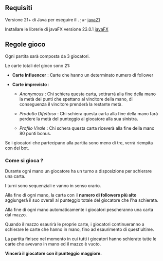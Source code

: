 ## Requisiti

Versione 21+ di Java per eseguire il `.jar`
[java21](https://www.oracle.com/java/technologies/downloads/?er=221886)

Installare le librerie di javaFX versione 23.0.1
[javaFX](https://gluonhq.com/products/javafx/)




## Regole gioco

Ogni partita sarà composta da 3 giocatori.

Le carte totali del gioco sono 21:

- **Carte Influencer** : Carte che hanno un determinato numero di follower

- **Carte imprevisto** : 

	- *Anonymous* : Chi schiera questa carta, sottrarrà alla fine della mano la metà dei punti che spettano al vincitore della mano, di conseguenza il vincitore prenderà la restante metà.
	
	- *Prodotto Difettoso* : Chi schiera questa carta alla fine della mano farà perdere la metà del punteggio al giocatore alla sua sinistra.
	
	- *Profilo Virale* : Chi schera questa carta riceverà alla fine della mano 80 punti bonus.


Se i giocatori che partecipano alla partita sono meno di tre, verrà riempita con dei bot.

### Come si gioca ?

Durante ogni mano un giocatore ha un turno a disposizione per schierare una carta.

I turni sono sequenziali e vanno in senso orario.

Alla fine di ogni mano, la carta con il **numero di followers più alto** aggiungerà il suo overall al punteggio totale del giocatore che l'ha schierata.

Alla fine di ogni mano automaticamente i giocatori pescheranno una carta dal mazzo.

Quando il mazzo esaurirà le proprie carte, i giocatori continueranno a schierare le carte che hanno in mano, fino ad esaurimento di quest'ultime.

La partita finisce nel momento in cui tutti i giocatori hanno schierato tutte le carte che avevano in mano ed il mazzo è vuoto. 

**Vincerà il giocatore con il punteggio maggiore.**
